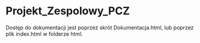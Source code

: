 # Projekt_Zespolowy_PCZ

Dostęp do dokumentacji jest poprzez skrót Dokumentacja.html, lub poprzez plik index.html w folderze html.
